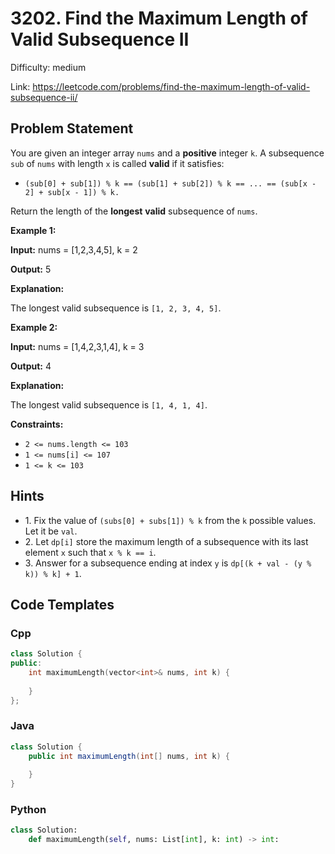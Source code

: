# 3202. Find the Maximum Length of Valid Subsequence II

Difficulty: medium

Link: https://leetcode.com/problems/find-the-maximum-length-of-valid-subsequence-ii/

## Problem Statement

You are given an integer array `nums` and a **positive** integer `k`.
A subsequence `sub` of `nums` with length `x` is called **valid** if it satisfies:

* `(sub[0] + sub[1]) % k == (sub[1] + sub[2]) % k == ... == (sub[x - 2] + sub[x - 1]) % k.`

Return the length of the **longest** **valid** subsequence of `nums`.

**Example 1:**

**Input:** nums \= \[1,2,3,4,5], k \= 2

**Output:** 5

**Explanation:**

The longest valid subsequence is `[1, 2, 3, 4, 5]`.

**Example 2:**

**Input:** nums \= \[1,4,2,3,1,4], k \= 3

**Output:** 4

**Explanation:**

The longest valid subsequence is `[1, 4, 1, 4]`.

**Constraints:**

* `2 <= nums.length <= 103`
* `1 <= nums[i] <= 107`
* `1 <= k <= 103`

## Hints

- 1\. Fix the value of `(subs[0] + subs[1]) % k` from the `k` possible values. Let it be `val`.
- 2\. Let `dp[i]` store the maximum length of a subsequence with its last element `x` such that `x % k == i`.
- 3\. Answer for a subsequence ending at index `y` is `dp[(k + val - (y % k)) % k] + 1`.

## Code Templates

### Cpp
```cpp
class Solution {
public:
    int maximumLength(vector<int>& nums, int k) {
        
    }
};
```

### Java
```java
class Solution {
    public int maximumLength(int[] nums, int k) {
        
    }
}
```

### Python
```python
class Solution:
    def maximumLength(self, nums: List[int], k: int) -> int:
        
```

